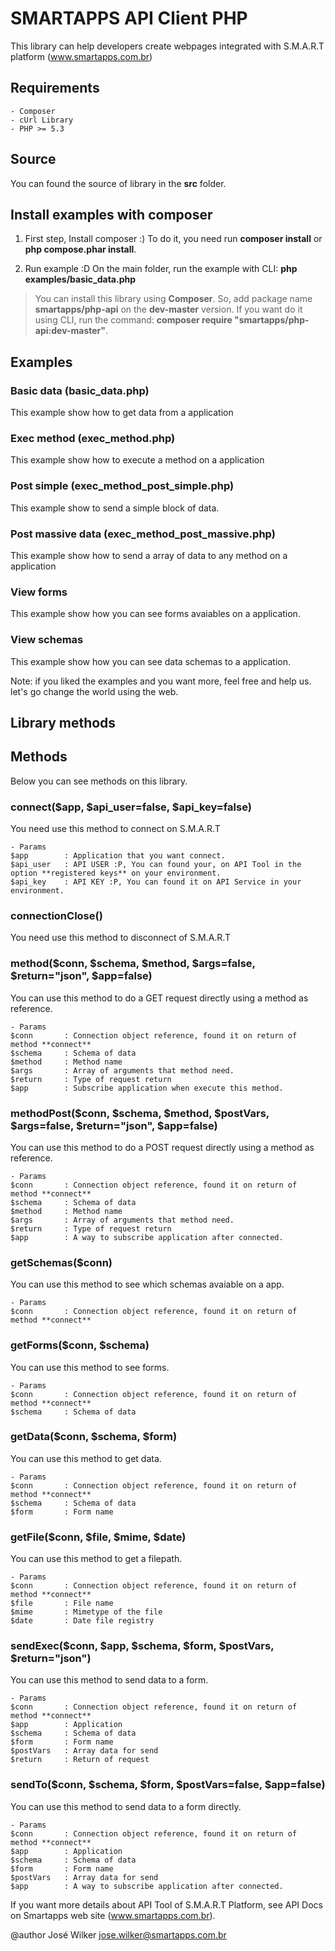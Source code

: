 # SMARTAPPS API Client PHP

This library can help developers create webpages integrated with S.M.A.R.T platform (www.smartapps.com.br)

## Requirements

	- Composer
	- cUrl Library
	- PHP >= 5.3

## Source

You can found the source of library in the **src** folder.

## Install examples with composer

1. First step, Install composer :)
To do it, you need run <b>composer install</b> or <b>php compose.phar install</b>.

2. Run example :D
On the main folder, run the example with CLI: <b>php examples/basic_data.php</b>

> You can install this library using **Composer**. So, add package name **smartapps/php-api** on the **dev-master** version. If you want do it using CLI, run the command: **composer require "smartapps/php-api:dev-master"**.

## Examples

### Basic data (basic_data.php)
This example show how to get data from a application

### Exec method (exec_method.php)
This example show how to execute a method on a application

### Post simple (exec_method_post_simple.php)
This example show to send a simple block of data.

### Post massive data (exec_method_post_massive.php)
This example show how to send a array of data to any method on a application

### View forms
This example show how you can see forms avaiables on a application.

### View schemas
This example show how you can see data schemas to a application.

Note: if you liked the examples and you want more, feel free and help us. let's go change the world using the web.

## Library methods

## Methods
Below you can see methods on this library.

### connect($app, $api_user=false, $api_key=false)
You need use this method to connect on S.M.A.R.T

	- Params
	$app 		: Application that you want connect.
	$api_user	: API USER :P, You can found your, on API Tool in the option **registered keys** on your environment.
	$api_key 	: API KEY :P, You can found it on API Service in your environment.

### connectionClose()
You need use this method to disconnect of S.M.A.R.T

### method($conn, $schema, $method, $args=false, $return="json", $app=false)
You can use this method to do a GET request directly using a method as reference.

	- Params
	$conn 		: Connection object reference, found it on return of method **connect**
	$schema 	: Schema of data
	$method 	: Method name
	$args		: Array of arguments that method need.
	$return 	: Type of request return
	$app 		: Subscribe application when execute this method.

### methodPost($conn, $schema, $method, $postVars, $args=false, $return="json", $app=false)
You can use this method to do a POST request directly using a method as reference.

	- Params
	$conn 		: Connection object reference, found it on return of method **connect**
	$schema 	: Schema of data
	$method 	: Method name
	$args		: Array of arguments that method need.
	$return 	: Type of request return
	$app 		: A way to subscribe application after connected.

### getSchemas($conn)
You can use this method to see which schemas avaiable on a app.

	- Params
	$conn 		: Connection object reference, found it on return of method **connect**

### getForms($conn, $schema)
You can use this method to see forms.

	- Params
	$conn 		: Connection object reference, found it on return of method **connect**
	$schema 	: Schema of data

### getData($conn, $schema, $form)
You can use this method to get data.

	- Params
	$conn 		: Connection object reference, found it on return of method **connect**
	$schema 	: Schema of data
	$form 		: Form name

### getFile($conn, $file, $mime, $date)
You can use this method to get a filepath.

	- Params
	$conn 		: Connection object reference, found it on return of method **connect**
	$file 		: File name
	$mime 		: Mimetype of the file
	$date 		: Date file registry

### sendExec($conn, $app, $schema, $form, $postVars, $return="json")
You can use this method to send data to a form.

	- Params
	$conn 		: Connection object reference, found it on return of method **connect**
	$app 		: Application
	$schema 	: Schema of data
	$form 		: Form name
	$postVars 	: Array data for send
	$return 	: Return of request

### sendTo($conn, $schema, $form, $postVars=false, $app=false)
You can use this method to send data to a form directly.

	- Params
	$conn 		: Connection object reference, found it on return of method **connect**
	$app 		: Application
	$schema 	: Schema of data
	$form 		: Form name
	$postVars 	: Array data for send
	$app 		: A way to subscribe application after connected.


If you want more details about API Tool of S.M.A.R.T Platform, see API Docs on Smartapps web site (www.smartapps.com.br).

@author José Wilker <jose.wilker@smartapps.com.br>